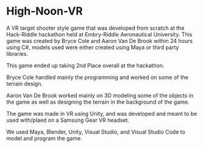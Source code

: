 # High-Noon-VR
A VR target shooter style game that was developed from scratch at the Hack-Riddle hackathon held at Embry-Riddle Aeronautical University.
This game was created by Bryce Cole and Aaron Van De Brook within 24 hours using C#, models used were either created using Maya or third party libraries.

This game ended up taking 2nd Place overall at the hackathon.

Bryce Cole handled mainly the programming and worked on some of the terrain design.

Aaron Van De Brook worked mainly on 3D modeling some of the objects in the game as well as designing the terrain in the background of the game.

The game was made in VR using Unity, and was developed and meant to be used with/plaed on a Samsung Gear VR headset.

We used Maya, Blender, Unity, Visual Studio, and Visual Studio Code to model and program the game.

